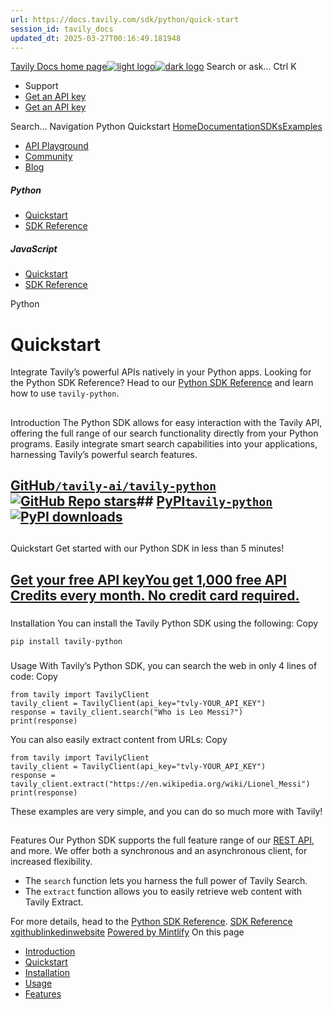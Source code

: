 ```yaml
---
url: https://docs.tavily.com/sdk/python/quick-start
session_id: tavily_docs
updated_dt: 2025-03-27T00:16:49.181948
---
```

[Tavily Docs home page![light logo](https://mintlify.s3.us-west-1.amazonaws.com/tavilyai/logo/light.svg)![dark logo](https://mintlify.s3.us-west-1.amazonaws.com/tavilyai/logo/dark.svg)](https://tavily.com/)
Search or ask...
Ctrl K
  * Support
  * [Get an API key](https://app.tavily.com)
  * [Get an API key](https://app.tavily.com)


Search...
Navigation
Python
Quickstart
[Home](https://docs.tavily.com/welcome)[Documentation](https://docs.tavily.com/documentation/about)[SDKs](https://docs.tavily.com/sdk/python/quick-start)[Examples](https://docs.tavily.com/examples/use-cases/data-enrichment)
* [API Playground](https://app.tavily.com/playground)
* [Community](https://community.tavily.com)
* [Blog](https://blog.tavily.com)
##### Python
  * [Quickstart](https://docs.tavily.com/sdk/python/quick-start)
  * [SDK Reference](https://docs.tavily.com/sdk/python/reference)


##### JavaScript
  * [Quickstart](https://docs.tavily.com/sdk/javascript/quick-start)
  * [SDK Reference](https://docs.tavily.com/sdk/javascript/reference)


Python
# Quickstart
Integrate Tavily’s powerful APIs natively in your Python apps.
Looking for the Python SDK Reference? Head to our [Python SDK Reference](https://docs.tavily.com/sdk/python/reference) and learn how to use `tavily-python`.
## 
[​](https://docs.tavily.com/sdk/python/quick-start#introduction)
Introduction
The Python SDK allows for easy interaction with the Tavily API, offering the full range of our search functionality directly from your Python programs. Easily integrate smart search capabilities into your applications, harnessing Tavily’s powerful search features.
## [GitHub`/tavily-ai/tavily-python`![GitHub Repo stars](https://img.shields.io/github/stars/tavily-ai/tavily-python?style=social)](https://github.com/tavily-ai/tavily-python)## [PyPI`tavily-python`![PyPI downloads](https://img.shields.io/pypi/dm/tavily-python)](https://pypi.org/project/tavily-python)
## 
[​](https://docs.tavily.com/sdk/python/quick-start#quickstart)
Quickstart
Get started with our Python SDK in less than 5 minutes!
## [Get your free API keyYou get 1,000 free API Credits every month. **No credit card required.**](https://app.tavily.com)
### 
[​](https://docs.tavily.com/sdk/python/quick-start#installation)
Installation
You can install the Tavily Python SDK using the following:
Copy
```
pip install tavily-python

```

### 
[​](https://docs.tavily.com/sdk/python/quick-start#usage)
Usage
With Tavily’s Python SDK, you can search the web in only 4 lines of code:
Copy
```
from tavily import TavilyClient
tavily_client = TavilyClient(api_key="tvly-YOUR_API_KEY")
response = tavily_client.search("Who is Leo Messi?")
print(response)

```

You can also easily extract content from URLs:
Copy
```
from tavily import TavilyClient
tavily_client = TavilyClient(api_key="tvly-YOUR_API_KEY")
response = tavily_client.extract("https://en.wikipedia.org/wiki/Lionel_Messi")
print(response)

```

These examples are very simple, and you can do so much more with Tavily!
## 
[​](https://docs.tavily.com/sdk/python/quick-start#features)
Features
Our Python SDK supports the full feature range of our [REST API](https://docs.tavily.com/api-reference), and more. We offer both a synchronous and an asynchronous client, for increased flexibility.
  * The `search` function lets you harness the full power of Tavily Search.
  * The `extract` function allows you to easily retrieve web content with Tavily Extract.


For more details, head to the [Python SDK Reference](https://docs.tavily.com/sdk/python/reference).
[SDK Reference](https://docs.tavily.com/sdk/python/reference)
[x](https://x.com/tavilyai)[github](https://github.com/tavily-ai)[linkedin](https://linkedin.com/company/tavily)[website](https://tavily.com)
[Powered by Mintlify](https://mintlify.com/preview-request?utm_campaign=poweredBy&utm_medium=docs&utm_source=docs.tavily.com)
On this page
  * [Introduction](https://docs.tavily.com/sdk/python/quick-start#introduction)
  * [Quickstart](https://docs.tavily.com/sdk/python/quick-start#quickstart)
  * [Installation](https://docs.tavily.com/sdk/python/quick-start#installation)
  * [Usage](https://docs.tavily.com/sdk/python/quick-start#usage)
  * [Features](https://docs.tavily.com/sdk/python/quick-start#features)


